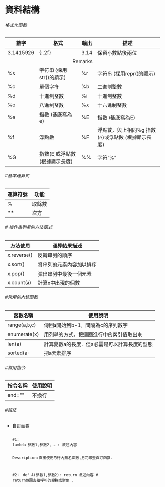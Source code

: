 # 資料結構

<h6>格式化函數</h6>
<table>
<thead>
<tr>
<th>數字</th>
<th>格式</th>
<th>輸出</th>
<th>描述</th>
</tr>
</thead>


<tbody>

<tr>
<td>3.1415926</td>
<td>{:.2f}</td>
<td>3.14</td>
<td>保留小數點後兩位</td>
<tr>

<tr align="center">
<td colspan="4">Remarks</td></td>
</tr>

<tr>
<td>%s</td> 
<td>字符串 (採用str()的顯示)</td>
<td>%r</td>
<td>字符串 (採用repr()的顯示)</td>
</tr>

<tr>
<td>%c</td>
<td>單個字符</td>
<td>%b</td>
<td>二進制整數</td>
</tr>
 
<tr>
<td>%d</td>
<td>十進制整數</td>
<td>%i</td>
<td>十進制整數</td>
</tr>

<tr>
<td>%o</td>
<td>八進制整數</td>
<td>%x</td>
<td>十六進制整數</td>
</tr>
 
<tr>
<td>%e</td>
<td>指數 (基底寫為e)</td>
<td>%E</td>
<td>指數 (基底寫為E)</td>
</tr> 


<tr>
<td>%f</td>
<td>浮點數</td>
<td>%F</td>
<td>浮點數，與上相同%g 指數(e)或浮點數 (根據顯示長度)</td>
</tr> 
 
<tr>
<td>%G</td>
<td>指數(E)或浮點數 (根據顯示長度)</td>
<td>%%</td>
<td>字符"%"</td>
</tr>
 
</tbody>

</table>





<h6>#基本運算式</h6>
<table>
<thead>
<th>運算符號</th>
<th>功能</th>
</thead>

<tbody>
<tr>
<td>%</td>
<td>取餘數</td>
</tr>

<tr>
<td>**</td>
<td>次方</td>
</tr>

</tbobdy>
</table>






<h6># 操作串列用的方法函式</h6>

<table>
<thead>

<tr>
<th>方法使用</th>
<th>運算結果描述</th>
</tr>

</thead>

<tbody>

<tr>
<td>x.reverse()</td>
<td>反轉串列的順序</td>
</tr>

<tr>
<td>x.sort()</td>
<td>將串列的元素內容加以排序</td>
</tr>

<tr>
<td>x.pop()</td>
<td>彈出串列中最後一個元素</td>
</tr>


<tr>
<td>x.count(a)</td>
<td>計算x中出現的個數</td>
</tr>


</tbody>
</table>




<h6>#常用的內建函數</h6>
<table>

<thead>
<tr>
<th>函數名稱</th>
<th>使用說明</th>
</tr>
</thead>

<tbody>
<tr>
<td>range(a,b,c)</td>
<td>傳回a開始到b-1，間隔為c的序列數字</td>
</tr>

<tr>
<td>enumerate(x)</td>
<td>用列舉的方式，把迴圈進行中的索引值取出來</td>
</tr>
</tbody>

<tr>
<td>len(a)</td>
<td>計算變數a的長度，但a必需是可以計算長度的型態</td>
</tr>

<tr>
<td>sorted(a)</td>
<td>把a元素排序</td>
</tr>





</table>

<h6>#常用指令</h6>
<table>

<thead>
<tr>
<th>指令名稱</th>
<th>使用說明</th>
</tr>
</thead>

<tbody>
<tr>
<td>end=""</td>
<td>不換行</td>
</tr>

</table>


<h6>#語法</h6>

<ul>
<li>
<p>自訂函數</p>
<pre><code>
#1:
lambda 參數1,參數2, … : 敘述內容

Description:直接使用的行內無名函數,用完即丟自訂函數.<br>

#2：
def A(參數1,參數2):
    return 敘述內容 # return傳回去給呼叫的變數或對象 .

</code></pre>
</li>
</ul> 

